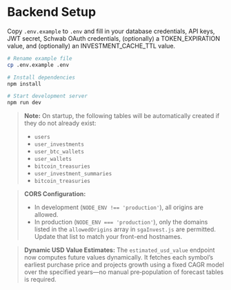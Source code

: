 # Backend Setup

Copy `.env.example` to `.env` and fill in your database credentials, API keys, JWT secret, Schwab OAuth credentials, (optionally) a TOKEN_EXPIRATION value, and (optionally) an INVESTMENT_CACHE_TTL value.

```bash
# Rename example file
cp .env.example .env

# Install dependencies
npm install

# Start development server
npm run dev
```

> **Note:** On startup, the following tables will be automatically created if they do not already exist:
> - `users`
> - `user_investments`
> - `user_btc_wallets`
> - `user_wallets`
> - `bitcoin_treasuries`
> - `user_investment_summaries`
> - `bitcoin_treasuries`

> **CORS Configuration:**
> - In development (`NODE_ENV !== 'production'`), all origins are allowed.
> - In production (`NODE_ENV === 'production'`), only the domains listed in the `allowedOrigins` array in `sgaInvest.js` are permitted. Update that list to match your front-end hostnames.

> **Dynamic USD Value Estimates:** The `estimated_usd_value` endpoint now computes future values dynamically. It fetches each symbol’s earliest purchase price and projects growth using a fixed CAGR model over the specified years—no manual pre‑population of forecast tables is required.